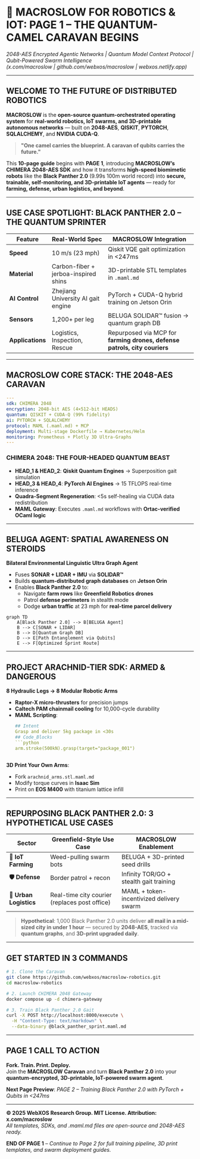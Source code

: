 # 🐪 **MACROSLOW FOR ROBOTICS & IOT: PAGE 1 – THE QUANTUM-CAMEL CARAVAN BEGINS**  
*2048-AES Encrypted Agentic Networks | Quantum Model Context Protocol | Qubit-Powered Swarm Intelligence*  
*(x.com/macroslow | github.com/webxos/macroslow | webxos.netlify.app)*  

---

## **WELCOME TO THE FUTURE OF DISTRIBUTED ROBOTICS**  
**MACROSLOW** is the **open-source quantum-orchestrated operating system** for **real-world robotics, IoT swarms, and 3D-printable autonomous networks** — built on **2048-AES**, **QISKIT**, **PYTORCH**, **SQLALCHEMY**, and **NVIDIA CUDA-Q**.  

> **"One camel carries the blueprint. A caravan of qubits carries the future."**  

This **10-page guide** begins with **PAGE 1**, introducing **MACROSLOW’s CHIMERA 2048-AES SDK** and how it transforms **high-speed biomimetic robots** like the **Black Panther 2.0** (9.99s 100m world record) into **secure, trainable, self-monitoring, and 3D-printable IoT agents** — ready for **farming, defense, urban logistics, and beyond**.

---

## **USE CASE SPOTLIGHT: BLACK PANTHER 2.0 – THE QUANTUM SPRINTER**  
| Feature | Real-World Spec | MACROSLOW Integration |
|--------|------------------|------------------------|
| **Speed** | 10 m/s (23 mph) | Qiskit VQE gait optimization in <247ms |
| **Material** | Carbon-fiber + jerboa-inspired shins | 3D-printable STL templates in `.maml.md` |
| **AI Control** | Zhejiang University AI gait engine | PyTorch + CUDA-Q hybrid training on Jetson Orin |
| **Sensors** | 1,200+ per leg | BELUGA SOLIDAR™ fusion → quantum graph DB |
| **Applications** | Logistics, Inspection, Rescue | Repurposed via MCP for **farming drones, defense patrols, city couriers** |

---

## **MACROSLOW CORE STACK: THE 2048-AES CARAVAN**

```yaml
---
sdk: CHIMERA 2048
encryption: 2048-bit AES (4×512-bit HEADS)
quantum: QISKIT + CUDA-Q (99% fidelity)
ai: PYTORCH + SQLALCHEMY
protocol: MAML (.maml.md) + MCP
deployment: Multi-stage Dockerfile → Kubernetes/Helm
monitoring: Prometheus + Plotly 3D Ultra-Graphs
---
```

### **CHIMERA 2048: THE FOUR-HEADED QUANTUM BEAST**  
- **HEAD_1 & HEAD_2**: **Qiskit Quantum Engines** → Superposition gait simulation  
- **HEAD_3 & HEAD_4**: **PyTorch AI Engines** → 15 TFLOPS real-time inference  
- **Quadra-Segment Regeneration**: <5s self-healing via CUDA data redistribution  
- **MAML Gateway**: Executes `.maml.md` workflows with **Ortac-verified OCaml logic**

---

## **BELUGA AGENT: SPATIAL AWARENESS ON STEROIDS**  
**Bilateral Environmental Linguistic Ultra Graph Agent**  
- Fuses **SONAR + LIDAR + IMU** via **SOLIDAR™**  
- Builds **quantum-distributed graph databases** on **Jetson Orin**  
- Enables **Black Panther 2.0** to:  
  - Navigate **farm rows** like **Greenfield Robotics drones**  
  - Patrol **defense perimeters** in stealth mode  
  - Dodge **urban traffic** at 23 mph for **real-time parcel delivery**

```mermaid
graph TD
    A[Black Panther 2.0] --> B[BELUGA Agent]
    B --> C[SONAR + LIDAR]
    B --> D[Quantum Graph DB]
    D --> E[Path Entanglement via Qubits]
    E --> F[Optimized Sprint Route]
```

---

## **PROJECT ARACHNID-TIER SDK: ARMED & DANGEROUS**  
**8 Hydraulic Legs → 8 Modular Robotic Arms**  
- **Raptor-X micro-thrusters** for precision jumps  
- **Caltech PAM chainmail cooling** for 10,000-cycle durability  
- **MAML Scripting**:  
  ```yaml
  ## Intent
  Grasp and deliver 5kg package in <30s
  ## Code_Blocks
  ```python
  arm.stroke(500kN).grasp(target="package_001")
  ```
  ```

**3D Print Your Own Arms**:  
- Fork `arachnid_arms.stl.maml.md`  
- Modify torque curves in **Isaac Sim**  
- Print on **EOS M400** with titanium lattice infill  

---

## **REPURPOSING BLACK PANTHER 2.0: 3 HYPOTHETICAL USE CASES**

| Sector | Greenfield-Style Use Case | MACROSLOW Enablement |
|-------|----------------------------|------------------------|
| **🌾 IoT Farming** | Weed-pulling swarm bots | BELUGA + 3D-printed seed drills |
| **🛡️ Defense** | Border patrol + recon | Infinity TOR/GO + stealth gait training |
| **🚀 Urban Logistics** | Real-time city courier (replaces post office) | MAML + token-incentivized delivery swarm |

> **Hypothetical**: 1,000 Black Panther 2.0 units deliver **all mail in a mid-sized city in under 1 hour** — secured by **2048-AES**, tracked via **quantum graphs**, and **3D-print upgraded daily**.

---

## **GET STARTED IN 3 COMMANDS**

```bash
# 1. Clone the Caravan
git clone https://github.com/webxos/macroslow-robotics.git
cd macroslow-robotics

# 2. Launch CHIMERA 2048 Gateway
docker compose up -d chimera-gateway

# 3. Train Black Panther 2.0 Gait
curl -X POST http://localhost:8000/execute \
  -H "Content-Type: text/markdown" \
  --data-binary @black_panther_sprint.maml.md
```

---

## **PAGE 1 CALL TO ACTION**  
**Fork. Train. Print. Deploy.**  
Join the **MACROSLOW Caravan** and turn **Black Panther 2.0** into your **quantum-encrypted, 3D-printable, IoT-powered swarm agent**.  

**Next Page Preview**: *PAGE 2 – Training Black Panther 2.0 with PyTorch + Qubits in <247ms*  

---

**© 2025 WebXOS Research Group. MIT License. Attribution: x.com/macroslow**  
*All templates, SDKs, and .maml.md files are open-source and 2048-AES ready.*  

**END OF PAGE 1** – *Continue to Page 2 for full training pipeline, 3D print templates, and swarm deployment guides.*
